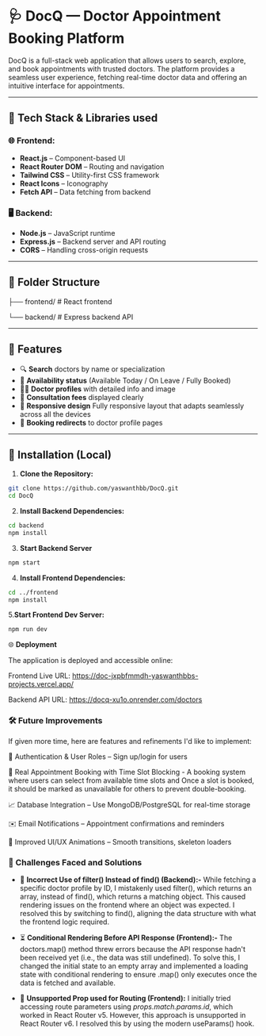 # 🩺 DocQ — Doctor Appointment Booking Platform

DocQ is a full-stack web application that allows users to search, explore, and book appointments with trusted doctors. The platform provides a seamless user experience, fetching real-time doctor data and offering an intuitive interface for appointments.

---

## 🚀 Tech Stack & Libraries used

### 🌐 Frontend:
- **React.js** – Component-based UI
- **React Router DOM** – Routing and navigation
- **Tailwind CSS** – Utility-first CSS framework
- **React Icons** – Iconography
- **Fetch API** – Data fetching from backend

### 🖥️ Backend:
- **Node.js** – JavaScript runtime
- **Express.js** – Backend server and API routing
- **CORS** – Handling cross-origin requests

---

## 📁 Folder Structure

├── frontend/ # React frontend

└── backend/ # Express backend API


---

## 📸 Features

- 🔍 **Search** doctors by name or specialization
- 📆 **Availability status** (Available Today / On Leave / Fully Booked)
- 🧑‍⚕️ **Doctor profiles** with detailed info and image
- 💸 **Consultation fees** displayed clearly
- 📲 **Responsive design** Fully responsive layout that adapts seamlessly across all the devices
- 🔗 **Booking redirects** to doctor profile pages

---

## 🔧 Installation (Local)

1. **Clone the Repository:**

```bash
git clone https://github.com/yaswanthbb/DocQ.git
cd DocQ
```

2. **Install Backend Dependencies:**

```bash
cd backend
npm install
```

3. **Start Backend Server**

```bash
npm start
```

4. **Install Frontend Dependencies:**

```bash
cd ../frontend
npm install
```

5.**Start Frontend Dev Server:**

```bash
npm run dev
```

🌐 **Deployment**

The application is deployed and accessible online:

Frontend Live URL: https://doc-jxpbfmmdh-yaswanthbbs-projects.vercel.app/

Backend API URL: https://docq-xu1o.onrender.com/doctors


### 🛠️ Future Improvements

If given more time, here are features and refinements I'd like to implement:

🔐 Authentication & User Roles – Sign up/login for users

📅 Real Appointment Booking with Time Slot Blocking - A booking system where users can select from available time slots and Once a slot is booked, it should be marked as unavailable for others to prevent double-booking.

📈 Database Integration – Use MongoDB/PostgreSQL for real-time storage

✉️ Email Notifications – Appointment confirmations and reminders

🎨 Improved UI/UX Animations – Smooth transitions, skeleton loaders

### 🧩 Challenges Faced and Solutions

- 🔄 **Incorrect Use of filter() Instead of find() (Backend):-**
While fetching a specific doctor profile by ID, I mistakenly used filter(), which returns an array, instead of find(), which returns a matching object. This caused rendering issues on the frontend where an object was expected. I resolved this by switching to find(), aligning the data structure with what the frontend logic required.

- ⏳ **Conditional Rendering Before API Response (Frontend):-**
The doctors.map() method threw errors because the API response hadn't been received yet (i.e., the data was still undefined). To solve this, I changed the initial state to an empty array and implemented a loading state with conditional rendering to ensure .map() only executes once the data is fetched and available.

- 🔁 **Unsupported Prop used for Routing (Frontend):**
I initially tried accessing route parameters using *props.match.params.id*, which worked in React Router v5. However, this approach is unsupported in React Router v6. I resolved this by using the modern useParams() hook.

